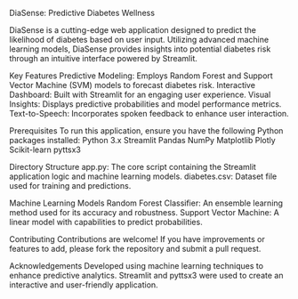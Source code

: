 DiaSense: Predictive Diabetes Wellness

DiaSense is a cutting-edge web application designed to predict the likelihood of diabetes based on user input. Utilizing advanced machine learning models, DiaSense provides insights into potential diabetes risk through an intuitive interface powered by Streamlit.

Key Features
Predictive Modeling: Employs Random Forest and Support Vector Machine (SVM) models to forecast diabetes risk.
Interactive Dashboard: Built with Streamlit for an engaging user experience.
Visual Insights: Displays predictive probabilities and model performance metrics.
Text-to-Speech: Incorporates spoken feedback to enhance user interaction.

Prerequisites
To run this application, ensure you have the following Python packages installed:
Python 3.x
Streamlit
Pandas
NumPy
Matplotlib
Plotly
Scikit-learn
pyttsx3


Directory Structure
app.py: The core script containing the Streamlit application logic and machine learning models.
diabetes.csv: Dataset file used for training and predictions.



Machine Learning Models
Random Forest Classifier: An ensemble learning method used for its accuracy and robustness.
Support Vector Machine: A linear model with capabilities to predict probabilities.

Contributing
Contributions are welcome! If you have improvements or features to add, please fork the repository and submit a pull request.


Acknowledgements
Developed using machine learning techniques to enhance predictive analytics.
Streamlit and pyttsx3 were used to create an interactive and user-friendly application.
